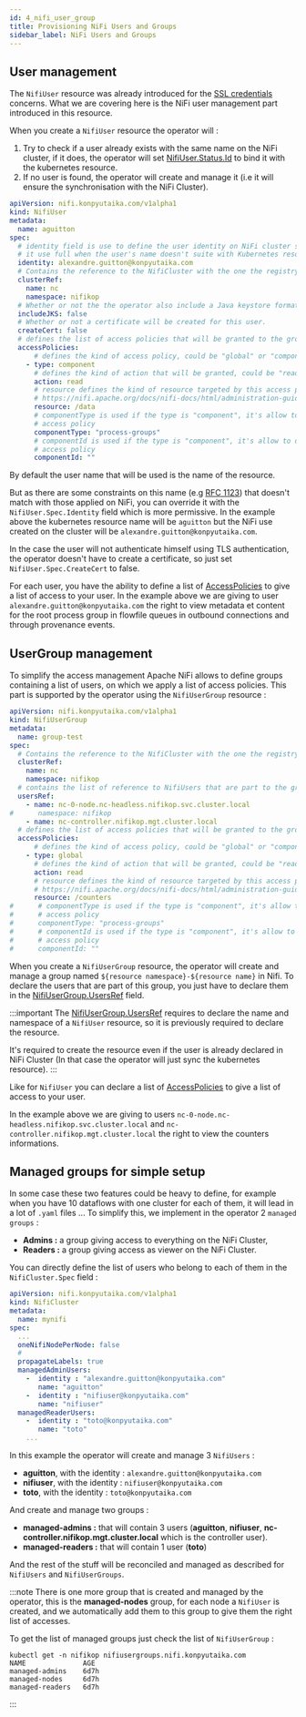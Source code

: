 ```yaml
---
id: 4_nifi_user_group
title: Provisioning NiFi Users and Groups
sidebar_label: NiFi Users and Groups
---
```


## User management

The `NifiUser` resource was already introduced for the [SSL credentials](./2_security/1_ssl.md#create-ssl-credentials) concerns.
What we are covering here is the NiFi user management part introduced in this resource.

When you create a `NifiUser` resource the operator will :

1. Try to check if a user already exists with the same name on the NiFi cluster, if it does, the operator will set [NifiUser.Status.Id](./2_security/1_ssl.md#create-ssl-credentials) to bind it with the kubernetes resource.
2. If no user is found, the operator will create and manage it (i.e it will ensure the synchronisation with the NiFi Cluster).

```yaml
apiVersion: nifi.konpyutaika.com/v1alpha1
kind: NifiUser
metadata:
  name: aguitton
spec:
  # identity field is use to define the user identity on NiFi cluster side,
  #	it use full when the user's name doesn't suite with Kubernetes resource name.
  identity: alexandre.guitton@konpyutaika.com
  # Contains the reference to the NifiCluster with the one the registry client is linked.
  clusterRef:
    name: nc
    namespace: nifikop
  # Whether or not the the operator also include a Java keystore format (JKS) with you secret
  includeJKS: false
  # Whether or not a certificate will be created for this user.
  createCert: false
  # defines the list of access policies that will be granted to the group.
  accessPolicies:
      # defines the kind of access policy, could be "global" or "component".
    - type: component
      # defines the kind of action that will be granted, could be "read" or "write"
      action: read
      # resource defines the kind of resource targeted by this access policies, please refer to the following page :
      #	https://nifi.apache.org/docs/nifi-docs/html/administration-guide.html#access-policies
      resource: /data
      # componentType is used if the type is "component", it's allow to define the kind of component on which is the
      # access policy
      componentType: "process-groups"
      # componentId is used if the type is "component", it's allow to define the id of the component on which is the
      # access policy
      componentId: ""
```

By default the user name that will be used is the name of the resource.

But as there are some constraints on this name (e.g [RFC 1123](https://kubernetes.io/docs/concepts/overview/working-with-objects/names/#dns-subdomain-names)) that doesn't match with those applied on NiFi, you can override it with the `NifiUser.Spec.Identity` field which is more permissive.
In the example above the kubernetes resource name will be `aguitton` but the NiFi use created on the cluster will be `alexandre.guitton@konpyutaika.com`.

In the case the user will not authenticate himself using TLS authentication, the operator doesn't have to create a certificate, so just set `NifiUser.Spec.CreateCert` to false.

For each user, you have the ability to define a list of [AccessPolicies](../5_references/2_nifi_user.md#accesspolicy) to give a list of access to your user.
In the example above we are giving to user `alexandre.guitton@konpyutaika.com` the right to view metadata et content for the root process group in flowfile queues in outbound connections and through provenance events.

## UserGroup management

To simplify the access management Apache NiFi allows to define groups containing a list of users, on which we apply a list of access policies.
This part is supported by the operator using the `NifiUserGroup` resource : 


```yaml
apiVersion: nifi.konpyutaika.com/v1alpha1
kind: NifiUserGroup
metadata:
  name: group-test
spec:
  # Contains the reference to the NifiCluster with the one the registry client is linked.
  clusterRef:
    name: nc
    namespace: nifikop
  # contains the list of reference to NifiUsers that are part to the group.
  usersRef:
    - name: nc-0-node.nc-headless.nifikop.svc.cluster.local
#      namespace: nifikop
    - name: nc-controller.nifikop.mgt.cluster.local
  # defines the list of access policies that will be granted to the group.
  accessPolicies:
      # defines the kind of access policy, could be "global" or "component".
    - type: global
      # defines the kind of action that will be granted, could be "read" or "write"
      action: read
      # resource defines the kind of resource targeted by this access policies, please refer to the following page :
      #	https://nifi.apache.org/docs/nifi-docs/html/administration-guide.html#access-policies
      resource: /counters
#      # componentType is used if the type is "component", it's allow to define the kind of component on which is the
#      # access policy
#      componentType: "process-groups"
#      # componentId is used if the type is "component", it's allow to define the id of the component on which is the
#      # access policy
#      componentId: ""
```

When you create a `NifiUserGroup` resource, the operator will create and manage a group named `${resource namespace}-${resource name}` in Nifi.
To declare the users that are part of this group, you just have to declare them in the [NifiUserGroup.UsersRef](../5_references/6_nifi_usergroup.md#userreference) field.

:::important
The [NifiUserGroup.UsersRef](../5_references/6_nifi_usergroup.md#userreference) requires to declare the name and namespace of a `NifiUser` resource, so it is previously required to declare the resource. 

It's required to create the resource even if the user is already declared in NiFi Cluster (In that case the operator will just sync the kubernetes resource).
:::

Like for `NifiUser` you can declare a list of [AccessPolicies](../5_references/2_nifi_user.md#accesspolicy) to give a list of access to your user.

In the example above we are giving to users `nc-0-node.nc-headless.nifikop.svc.cluster.local` and `nc-controller.nifikop.mgt.cluster.local` the right to view the counters informations.

## Managed groups for simple setup

In some case these two features could be heavy to define, for example when you have 10 dataflows with one cluster for each of them, it will lead in a lot of `.yaml` files ...
To simplify this, we implement in the operator 2 `managed groups` : 

- **Admins :** a group giving access to everything on the NiFi Cluster,
- **Readers :** a group giving access as viewer on the NiFi Cluster.

You can directly define the list of users who belong to each of them in the `NifiCluster.Spec` field : 

```yaml
apiVersion: nifi.konpyutaika.com/v1alpha1
kind: NifiCluster
metadata:
  name: mynifi
spec:
  ...
  oneNifiNodePerNode: false
  #
  propagateLabels: true
  managedAdminUsers:
    -  identity : "alexandre.guitton@konpyutaika.com"
       name: "aguitton"
    -  identity : "nifiuser@konpyutaika.com"
       name: "nifiuser"
  managedReaderUsers:
    -  identity : "toto@konpyutaika.com"
       name: "toto"
    ...
```

In this example the operator will create and manage 3 `NifiUsers` :

- **aguitton**, with the identity : `alexandre.guitton@konpyutaika.com`
- **nifiuser**, with the identity : `nifiuser@konpyutaika.com`
- **toto**, with the identity : `toto@konpyutaika.com`

And create and manage two groups : 

- **managed-admins :** that will contain 3 users (**aguitton**, **nifiuser**, **nc-controller.nifikop.mgt.cluster.local** which is the controller user).
- **managed-readers :** that will contain 1 user (**toto**)

And the rest of the stuff will be reconciled and managed as described for `NifiUsers` and `NifiUserGroups`.

:::note
There is one more group that is created and managed by the operator, this is the **managed-nodes** group, for each node a `NifiUser` is created, and we automatically add them to this group to give them the right list of accesses.

To get the list of managed groups just check the list of `NifiUserGroup` : 

```console
kubectl get -n nifikop nifiusergroups.nifi.konpyutaika.com 
NAME              AGE
managed-admins    6d7h
managed-nodes     6d7h
managed-readers   6d7h
```
::: 
